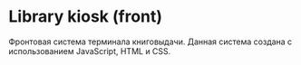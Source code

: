 # Library kiosk (front)
Фронтовая система терминала книговыдачи. Данная система создана с использованием JavaScript, HTML и CSS.
